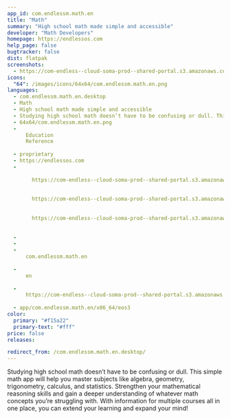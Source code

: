 ```yaml
---
app_id: com.endlessm.math.en
title: "Math"
summary: "High school math made simple and accessible"
developer: "Math Developers"
homepage: https://endlessos.com
help_page: false
bugtracker: false
dist: flatpak
screenshots:
  - https://com-endless--cloud-soma-prod--shared-portal.s3.amazonaws.com/apps.278.screenshots.5b3d5fa3-2233-4f25-9fca-ec5b1052aae0_20181023200997000.png
icons:
  "64": /images/icons/64x64/com.endlessm.math.en.png
languages:
  - com.endlessm.math.en.desktop
  - Math
  - High school math made simple and accessible
  - Studying high school math doesn’t have to be confusing or dull. This simple math app will help you master subjects like algebra, geometry, trigonometry, calculus, and statistics. Strengthen your mathematical reasoning skills and gain a deeper understanding of whatever math concepts you’re struggling with. With information for multiple courses all in one place, you can extend your learning and expand your mind!
  - 64x64/com.endlessm.math.en.png
  - 
      Education
      Reference
    
  - proprietary
  - https://endlessos.com
  - 
      
        https://com-endless--cloud-soma-prod--shared-portal.s3.amazonaws.com/apps.278.screenshots.5b3d5fa3-2233-4f25-9fca-ec5b1052aae0_20181023200997000.png
      
      
        https://com-endless--cloud-soma-prod--shared-portal.s3.amazonaws.com/apps.278.screenshots.93446999-df4e-406f-bd90-90a88f3a4185_20181023200997000.png
      
      
        https://com-endless--cloud-soma-prod--shared-portal.s3.amazonaws.com/apps.278.screenshots.930a1251-9b71-4e2b-985b-5fd677c6b34a_20181023200997000.png
      
    
  - 
  - 
  - 
      com.endlessm.math.en
    
  - 
      en
    
  - 
      https://com-endless--cloud-soma-prod--shared-portal.s3.amazonaws.com/app.1276.appCenterThumbnail.a0a1b1b7-0d92-47d6-bbc2-a19cd1bea3ac_201810232008375151.jpg
    
  - app/com.endlessm.math.en/x86_64/eos3
color:
  primary: "#f15a22"
  primary-text: "#fff"
price: false
releases:

redirect_from: /com.endlessm.math.en.desktop/
---
```


<p>Studying high school math doesn’t have to be confusing or dull. This simple math app will help you master subjects like algebra, geometry, trigonometry, calculus, and statistics. Strengthen your mathematical reasoning skills and gain a deeper understanding of whatever math concepts you’re struggling with. With information for multiple courses all in one place, you can extend your learning and expand your mind!</p>